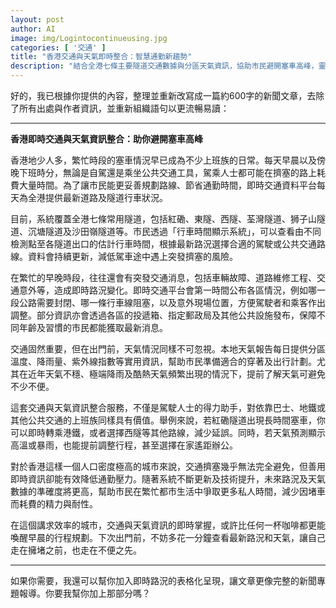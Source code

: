 ```yaml
---
layout: post
author: AI
image: img/Logintocontinueusing.jpg
categories: [ '交通' ]
title: "香港交通與天氣即時整合：智慧通勤新趨勢"  
description: "結合全港七條主要隧道交通數據與分區天氣資訊，協助市民避開塞車高峰，靈活規劃出行方案，提升都市生活效率。"  "
---
```

好的，我已根據你提供的內容，整理並重新改寫成一篇約600字的新聞文章，去除了所有出處與作者資訊，並重新組織語句以更流暢易讀：  

---

**香港即時交通與天氣資訊整合：助你避開塞車高峰**  

香港地少人多，繁忙時段的塞車情況早已成為不少上班族的日常。每天早晨以及傍晚下班時分，無論是自駕還是乘坐公共交通工具，駕乘人士都可能在擠塞的路上耗費大量時間。為了讓市民能更妥善規劃路線、節省通勤時間，即時交通資料平台每天為全港提供最新道路及隧道行車狀況。  

目前，系統覆蓋全港七條常用隧道，包括紅磡、東隧、西隧、荃灣隧道、狮子山隧道、沉塘隧道及沙田嶺隧道等。市民透過「行車時間顯示系統」，可以查看由不同檢測點至各隧道出口的估計行車時間，根據最新路況選擇合適的駕駛或公共交通路線。資料會持續更新，減低駕車途中遇上突發擠塞的風險。  

在繁忙的早晚時段，往往還會有突發交通消息，包括車輛故障、道路維修工程、交通意外等，造成即時路況變化。即時交通平台會第一時間公布各區情況，例如哪一段公路需要封閉、哪一條行車線阻塞，以及意外現場位置，方便駕駛者和乘客作出調整。部分資訊亦會透過各區的投遞箱、指定郵政局及其他公共設施發布，保障不同年齡及習慣的市民都能獲取最新消息。  

交通固然重要，但在出門前，天氣情況同樣不可忽視。本地天氣報告每日提供分區溫度、降雨量、紫外線指數等實用資訊，幫助市民準備適合的穿著及出行計劃。尤其在近年天氣不穩、極端降雨及酷熱天氣頻繁出現的情況下，提前了解天氣可避免不少不便。  

這套交通與天氣資訊整合服務，不僅是駕駛人士的得力助手，對依靠巴士、地鐵或其他公共交通的上班族同樣具有價值。舉例來說，若紅磡隧道出現長時間塞車，你可以即時轉乘港鐵，或者選擇西隧等其他路線，減少延誤。同時，若天氣預測顯示高溫或暴雨，也能提前調整行程，甚至選擇在家遙距辦公。  

對於香港這樣一個人口密度極高的城市來說，交通擠塞幾乎無法完全避免，但善用即時資訊卻能有效降低通勤壓力。隨著系統不斷更新及技術提升，未來路況及天氣數據的準確度將更高，幫助市民在繁忙都市生活中爭取更多私人時間，減少因堵車而耗費的精力與耐性。  

在這個講求效率的城市，交通與天氣資訊的即時掌握，或許比任何一杯咖啡都更能喚醒早晨的行程規劃。下次出門前，不妨多花一分鐘查看最新路況和天氣，讓自己走在擁堵之前，也走在不便之先。  

---

如果你需要，我還可以幫你加入即時路況的表格化呈現，讓文章更像完整的新聞專題報導。你要我幫你加上那部分嗎？